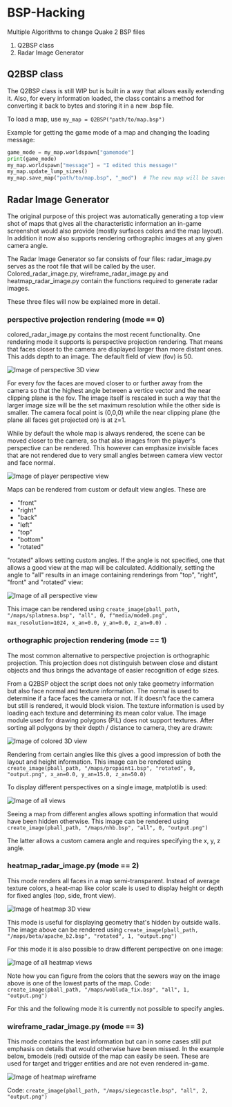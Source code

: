  # BSP-Hacking
 Multiple Algorithms to change Quake 2 BSP files

 1. Q2BSP class
 2. Radar Image Generator

 ## Q2BSP class
 The Q2BSP class is still WIP but is built in a way that allows easily extending it. Also, for every information loaded,
 the class contains a method for converting it back to bytes and storing it in a new .bsp file.

 To load a map, use `my_map = Q2BSP("path/to/map.bsp")`

 Example for getting the game mode of a map and changing the loading message:
     
 ```python
 game_mode = my_map.worldspawn["gamemode"]
 print(game_mode)
 my_map.worldspawn["message"] = "I edited this message!"
 my_map.update_lump_sizes()
 my_map.save_map("path/to/map.bsp", "_mod")  # The new map will be saved as map_mod.bsp
```

 ## Radar Image Generator
 The original purpose of this project was automatically generating a top view shot of maps that gives all
 the characteristic information an in-game screenshot would also provide (mostly surfaces colors and the
 map layout). In addition it now also supports rendering orthographic images at any given camera angle.

 The Radar Image Generator so far consists of four files: radar_image.py serves as the root file that will be called by
 the user. Colored_radar_image.py, wireframe_radar_image.py and heatmap_radar_image.py contain the functions required 
 to generate radar images. 
 
 These three files will now be explained more in detail.
 
 ### perspective projection rendering (mode == 0)
 colored_radar_image.py contains the most recent functionality. One rendering mode it supports is perspective projection
 rendering. That means that faces closer to the camera are displayed larger than more distant ones. This adds depth to
 an image. The default field of view (fov) is 50. 

 ![Image of perspective 3D view](imgs/stack_perspective.png) 
 
 For every fov the faces are moved closer to or further away from the
 camera so that the highest angle between a vertice vector and the near clipping plane is the fov. The image itself is
 rescaled in such a way that the larger image size will be the set maximum resolution while the other side is smaller.
 The camera focal point is (0,0,0) while the near clipping plane (the plane all faces get projected on) is at z=1.
 
 While by default the whole map is always rendered, the scene can be moved closer to the camera, so that also images
 from the player's perspective can be rendered. This however can emphasize invisible faces that are not rendered due to
 very small angles between camera view vector and face normal.
 
 ![Image of player perspective view](imgs/pp1_player_perspective.png)
 
 Maps can be rendered from custom or default view angles. These are
  - "front"
 - "right"
 - "back"
 - "left"
 - "top"
 - "bottom"
 - "rotated"
 
 "rotated" allows setting custom angles. If the angle is not specified, one that allows a good view at the map will be
 calculated. Additionally, setting the angle to "all" results in an image containing renderings from "top", "right",
 "front" and "rotated" view:
 
 ![Image of all perspective view](imgs/splatmesa_all.png)
 
 This image can be rendered using `create_image(pball_path, "/maps/splatmesa.bsp", "all", 0, f"media/mode0.png", max_resolution=1024, x_an=0.0, y_an=0.0, z_an=0.0)
`.
 
 ### orthographic projection rendering (mode == 1)
 The most common alternative to perspective projection is orthographic projection. This projection does not distinguish
 between close and distant objects and thus brings the advantage of easier recognition of edge sizes.
 
 From a Q2BSP object the script does not only take geometry information but also face normal and texture information.
 The normal is used to determine if a face faces the camera or not. If it doesn't face the camera but
 still is rendered, it would block vision. The texture information is used by loading each texture and
 determining its mean color value. The image module used for drawing polygons (PIL) does not support textures.
 After sorting all polygons by their depth / distance to camera, they are drawn:
 
 ![Image of colored 3D view](imgs/pp1_3d.png)
 
 Rendering from certain angles like this gives a good impression of both the layout and height information.
 This image can be rendered using  `create_image(pball_path, "/maps/propaint1.bsp", "rotated", 0, "output.png", x_an=0.0, y_an=15.0, z_an=50.0)`

 
 To display different perspectives on a single image, matplotlib is used:
 
 ![Image of all views](imgs/nhb_col.png)
 
 Seeing a map from different angles allows spotting information that would have been hidden otherwise.
 This image can be rendered using `create_image(pball_path, "/maps/nhb.bsp", "all", 0, "output.png")`
 
 The latter allows a custom camera angle and requires specifying the x, y, z angle.
 
 ### heatmap_radar_image.py (mode == 2)
 This mode renders all faces in a map semi-transparent. Instead of average texture colors, a heat-map like 
 color scale is used to display height or depth for fixed angles (top, side, front view).
 
 ![Image of heatmap 3D view](imgs/apache_b2_hm_3d.png)
 
 This mode is useful for displaying geometry that's hidden by outside walls.
 The image above can be rendered using `create_image(pball_path, "/maps/beta/apache_b2.bsp", "rotated", 1, "output.png")`
 
 For this mode it is also possible to draw different perspective on one image:
 
 ![Image of all heatmap views](imgs/wobluda_fix_hm.png)
 
 Note how you can figure from the colors that the sewers way on the image above is one of the lowest parts of the map.
 Code: `create_image(pball_path, "/maps/wobluda_fix.bsp", "all", 1, "output.png")`
 
 For this and the following mode it is currently not possible to specify angles.
 
 ### wireframe_radar_image.py (mode == 3)
 This mode contains the least information but can in some cases still put emphasis on details that would otherwise have been missed.
 In the example below, bmodels (red) outside of the map can easily be seen. These are used for target and trigger entities
 and are not even rendered in-game.
 
 ![Image of heatmap wireframe](imgs/siegecastle_hmwf.png)
 
 Code: `create_image(pball_path, "/maps/siegecastle.bsp", "all", 2, "output.png")`
 